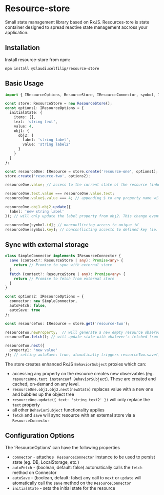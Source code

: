 # Resource-store

Small state management library based on RxJS.
Resources-tore is state container designed to spread reactive state management accross your application.

## Installation

Install resource-store from npm:

`npm install @claudiucelfilip/resource-store`

## Basic Usage
```ts
import { IResourceOptions, ResourceStore, IResourceConnector, symbol, IResource } from '@claudiucelfilip/resource-store';

const store: ResourceStore = new ResourceStore();
const options1: IResourceOptions = {
  initialState: {
    items: [],
    text: 'string text',
    value: 4,
    obj1: {
      obj2: {
        label: 'string label',
        value: 'string label2'
      }
    }
  }
};

const resourceOne: IResource = store.create('resource-one', options1);
store.create('resource-two', options2);

resourceOne.value; // access to the current state of the resource (inherited from BehaviorSubject)

resourceOne.text.value === resourceOne.value.text;
resourceOne.value$.value === 4; // appending $ to any property name will assure that it doesn't conflict with any other Resource

resourceOne.obj1.obj2.update({
  label: 'new string label'
}); // will only update the label property from obj2. This change event will bubble through the tree

resourceOne[symbol.id]; // nonconflicting access to unique id
resourceOne[symbol.key]; // nonconflicting accesto to defined key (ie. 'resource-one')
```
## Sync with external storage
```ts
class SimpleConnector implements IResourceConnector {
  save (context?: ResourceStore | any): Promise<any> {
    return // Promise to sync with external store
  }
  fetch (context?: ResourceStore | any): Promise<any> {
    return // Promise to fetch from external store
  }
}

const options2: IResourceOptions = {
  connector: new SimpleConnector,
  autoFetch: false,
  autoSave: true
};

const resourceTwo: IResource = store.get('resource-two');

resourceTwo.newProperty;  // will generate a new empty resource observable
resourceTwo.fetch(); // will update state with whatever's fetched from the external store

resourceTwo.next({
  property1: 'new value'
}); // setting autoSave: true, atomatically triggers resourceTwo.save()

```
The store creates enhanced RxJS `BehaviorSubject` proxies which can:
* accessing any property on the resource creates new observables (eg. `resourceOne.text instanceof BehaviorSubject`). These are created and cached, on-demand on any level.
* `resourceOne.obj1.obj2.next(newState)` replaces value with a new one and bubbles up the object tree
* `resourceOne.update({
  text: 'string text2'
})` will only replace the `text` property
* all other `BehaviorSubject` functionality applies
* `fetch` and `save` will sync resource with an external store via a `ResourceConnector`

## Configuration Options
The 'ResourceOptions' can have the following properties
* `connector` - attaches ` ResourceConnector` instance to be used to persist state (eg. DB, LocalStorage, etc.)
* `autoFetch` - (boolean, default: false) automatically calls the `fetch` method on Connector
* `autoSave` - (boolean, default: false) any call to `next` or `update` will atomatically call the `save` method on the `ResourceConnector`
* `initialState` - sets the initial state for the resource
